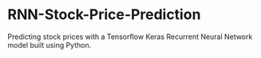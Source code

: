 # RNN-Stock-Price-Prediction
Predicting stock prices with a Tensorflow Keras Recurrent Neural Network model built using Python.

